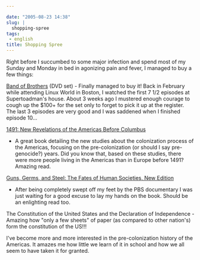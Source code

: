 ```yaml
---

date: "2005-08-23 14:38"
slug: |
  shopping-spree
tags:
 - english
title: Shopping Spree
---
```


Right before I succumbed to some major infection and spend most of my
Sunday and Monday in bed in agonizing pain and fever, I managed to buy a
few things:

[Band of
Brothers](http://www.amazon.com/exec/obidos/tg/detail/-/B00006CXSS/qid=1124808786/sr=8-1/ref=pd_bbs_1/104-0360926-7143948?v=glance&s=dvd&n=507846)
(DVD set) - Finally managed to buy it! Back in February while attending
Linux World in Boston, I watched the first 7 1/2 episodes at
Supertoadman's house. About 3 weeks ago I mustered enough courage to
cough up the \$100+ for the set only to forget to pick it up at the
register. The last 3 episodes are very good and I was saddened when I
finished episode 10...

[1491: New Revelations of the Americas Before
Columbus](http://www.amazon.com/exec/obidos/tg/detail/-/140004006X/qid=1124808714/sr=2-1/ref=pd_bbs_b_2_1/104-0360926-7143948?v=glance&s=books)
- A great book detailing the new studies about the colonization process
of the Americas, focusing on the pre-colonization (or should I say
pre-genocide?) years. Did you know that, based on these studies, there
were more people living in the Americas than in Europe before 1491?
Amazing read.

[Guns, Germs, and Steel: The Fates of Human Societies, New
Edition](http://www.amazon.com/exec/obidos/tg/detail/-/0393061310/qid=1124808734/sr=2-2/ref=pd_bbs_b_2_2/104-0360926-7143948?v=glance&s=books)
- After being completely swept off my feet by the PBS documentary I was
just waiting for a good excuse to lay my hands on the book. Should be an
enlighting read too.

The Constitution of the United States and the Declaration of
Independence - Amazing how "only a few sheets" of paper (as compared to
other nation's) form the constitution of the US!!!

I've become more and more interested in the pre-colonization history of
the Americas. It amazes me how little we learn of it in school and how
we all seem to have taken it for granted.
